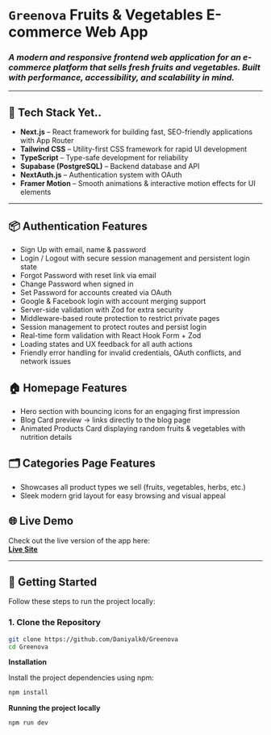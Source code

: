 # `Greenova` Fruits & Vegetables E-commerce Web App

### _A modern and responsive frontend web application for an e-commerce platform that sells fresh fruits and vegetables. Built with performance, accessibility, and scalability in mind._

---

## 🚀 Tech Stack Yet..

- **Next.js** – React framework for building fast, SEO-friendly applications with App Router  
- **Tailwind CSS** – Utility-first CSS framework for rapid UI development  
- **TypeScript** – Type-safe development for reliability 
- **Supabase (PostgreSQL)** – Backend database and API  
- **NextAuth.js** – Authentication system with OAuth
- **Framer Motion** – Smooth animations & interactive motion effects for UI elements  


---

## 📦 Authentication Features

- Sign Up with email, name & password  
- Login / Logout with secure session management and persistent login state  
- Forgot Password with reset link via email  
- Change Password when signed in  
- Set Password for accounts created via OAuth  
- Google & Facebook login with account merging support  
- Server-side validation with Zod for extra security  
- Middleware-based route protection to restrict private pages  
- Session management to protect routes and persist login  
- Real-time form validation with React Hook Form + Zod  
- Loading states and UX feedback for all auth actions  
- Friendly error handling for invalid credentials, OAuth conflicts, and network issues  

## 🏠 Homepage Features

- Hero section with bouncing icons for an engaging first impression  
- Blog Card preview → links directly to the blog page  
- Animated Products Card displaying random fruits & vegetables with nutrition details  

## 🗂️ Categories Page Features

- Showcases all product types we sell (fruits, vegetables, herbs, etc.)  
- Sleek modern grid layout for easy browsing and visual appeal  


## 🌐 Live Demo

Check out the live version of the app here:  
**[Live Site](https://greenova-pi.vercel.app/)**

---

## 🧪 Getting Started

Follow these steps to run the project locally:

### 1. Clone the Repository

```bash
git clone https://github.com/Daniyalk0/Greenova
cd Greenova
```

**Installation**

Install the project dependencies using npm:

```bash
npm install
```

**Running the project locally**

```bash
npm run dev
```
